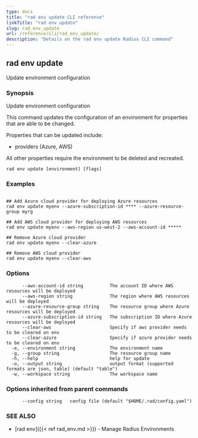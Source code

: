 ```yaml
---
type: docs
title: "rad env update CLI reference"
linkTitle: "rad env update"
slug: rad_env_update
url: /reference/cli/rad_env_update/
description: "Details on the rad env update Radius CLI command"
---
```

## rad env update

Update environment configuration

### Synopsis

Update environment configuration

This command updates the configuration of an environment for properties that are able to be changed.
  
Properties that can be updated include:

- providers (Azure, AWS)

All other properties require the environment to be deleted and recreated.

```
rad env update [environment] [flags]
```

### Examples

```

## Add Azure cloud provider for deploying Azure resources
rad env update myenv --azure-subscription-id **** --azure-resource-group myrg

## Add AWS cloud provider for deploying AWS resources
rad env update myenv --aws-region us-west-2 --aws-account-id *****

## Remove Azure cloud provider
rad env update myenv --clear-azure

## Remove AWS cloud provider
rad env update myenv --clear-aws

```

### Options

```
      --aws-account-id string          The account ID where AWS resources will be deployed
      --aws-region string              The region where AWS resources will be deployed
      --azure-resource-group string    The resource group where Azure resources will be deployed
      --azure-subscription-id string   The subscription ID where Azure resources will be deployed
      --clear-aws                      Specify if aws provider needs to be cleared on env
      --clear-azure                    Specify if azure provider needs to be cleared on env
  -e, --environment string             The environment name
  -g, --group string                   The resource group name
  -h, --help                           help for update
  -o, --output string                  output format (supported formats are json, table) (default "table")
  -w, --workspace string               The workspace name
```

### Options inherited from parent commands

```
      --config string   config file (default "$HOME/.rad/config.yaml")
```

### SEE ALSO

- [rad env]({{< ref rad_env.md >}}) - Manage Radius Environments
